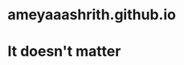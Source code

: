 # ameyaaashrith.github.io
<h1> It doesn't matter </h1>
<p style="background-image: url('img_girl.jpg');">
